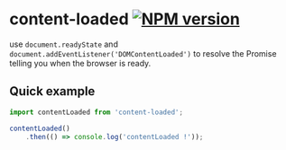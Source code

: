 # content-loaded [![NPM version][npm-image]][npm-url]

use `document.readyState` and `document.addEventListener('DOMContentLoaded')` to resolve the Promise telling you when the browser is ready.

## Quick example

```js
import contentLoaded from 'content-loaded';

contentLoaded()
    .then(() => console.log('contentLoaded !'));
```

[npm-image]: https://img.shields.io/npm/v/content-loaded.svg?style=flat-square
[npm-url]: https://npmjs.org/package/content-loaded
